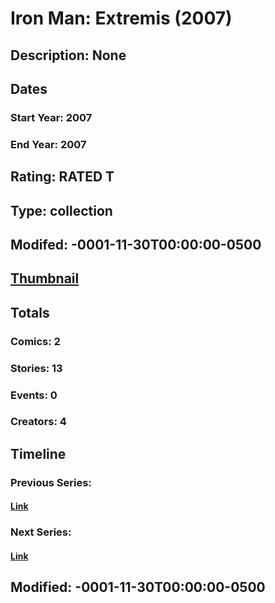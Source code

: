 # Iron Man: Extremis (2007)
## Description: None
## Dates
### Start Year: 2007
### End Year: 2007
## Rating: RATED T
## Type: collection
## Modifed: -0001-11-30T00:00:00-0500
## [Thumbnail](http://i.annihil.us/u/prod/marvel/i/mg/f/a0/4bc5ae737ec9c.jpg)
## Totals
### Comics: 2
### Stories: 13
### Events: 0
### Creators: 4
## Timeline
### Previous Series: 
#### [Link]()
### Next Series: 
#### [Link]()
## Modified: -0001-11-30T00:00:00-0500